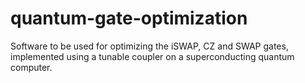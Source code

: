 # quantum-gate-optimization
Software to be used for optimizing the iSWAP, CZ and SWAP gates, implemented using a tunable coupler on a superconducting quantum computer.